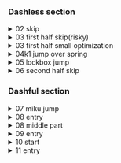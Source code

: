 ### Dashless section 

<details>
<summary>02 skip</summary>

Regrab the wall while holding against it, jump away then hold neutral, then move right for 3 frames and then jump up.\
![gif](https://github.com/kaizobuzz/gal-lery-collab-strat-doc/blob/main/levels/bloom_wanderer/images/r1skip.webp)
</details>

<details>
<summary>03 first half skip(risky) </summary>

After getting up to the middle platform, jump away and hold neutral, then jump neutral then hold right \
![gif](https://github.com/kaizobuzz/gal-lery-collab-strat-doc/blob/main/levels/bloom_wanderer/images/r2skiprisky.webp)
</details>

<details>
<summary>03 first half small optimization</summary>

TODO
</details>

<details>
<summary>04k1 jump over spring</summary>

![gif](https://github.com/kaizobuzz/gal-lery-collab-strat-doc/blob/main/levels/bloom_wanderer/images/key1springbounce.webp)
</details>

<details>
<summary>05 lockbox jump</summary>

A bit after the keyturn is a possible visual cue
![gif](https://github.com/kaizobuzz/gal-lery-collab-strat-doc/blob/main/levels/bloom_wanderer/images/keyskip.webp)
\
Alternatively, you can use an extra jump instead (a bit slower but easier) 
![gif](https://github.com/kaizobuzz/gal-lery-collab-strat-doc/blob/main/levels/bloom_wanderer/images/altkeyskip.webp)
</details>

<details>
<summary>06 second half skip</summary>

![gif](https://github.com/kaizobuzz/gal-lery-collab-strat-doc/blob/main/levels/bloom_wanderer/images/predashskip1.webp)
\
And an alt strat \
![gif](https://github.com/kaizobuzz/gal-lery-collab-strat-doc/blob/main/levels/bloom_wanderer/images/predashskip2.webp)
</details>

### Dashful section

<details>
<summary>07 miku jump</summary>

The height of the cornerkick is a 12f jump, meaning you can release anywhere from 12f-18f after starting your jump and get the cornerjump \
![gif](https://github.com/kaizobuzz/gal-lery-collab-strat-doc/blob/main/levels/bloom_wanderer/images/mikujump.webp)

<img src="https://github.com/kaizobuzz/gal-lery-collab-strat-doc/blob/main/levels/bloom_wanderer/images/12f jump.png">
</details>

<details>
<summary>08 entry</summary>

![gif](https://github.com/kaizobuzz/gal-lery-collab-strat-doc/blob/main/levels/bloom_wanderer/images/r2withdashentry.webp)
</details>

<details>
<summary>08 middle part</summary>

![gif](https://github.com/kaizobuzz/gal-lery-collab-strat-doc/blob/main/levels/bloom_wanderer/images/r2withdashmiddle.webp)
</details>

<details>
<summary>09 entry</summary>

![gif](https://github.com/kaizobuzz/gal-lery-collab-strat-doc/blob/main/levels/bloom_wanderer/images/r3withdashentry.webp)
</details>

<details>
<summary>10 start</summary>

![gif](https://github.com/kaizobuzz/gal-lery-collab-strat-doc/blob/main/levels/bloom_wanderer/images/r4withdashstart.webp)
</details>

<details>
<summary>11 entry</summary>

Demo into the room and then buffer jumps on entry \
![gif](https://github.com/kaizobuzz/gal-lery-collab-strat-doc/blob/main/levels/bloom_wanderer/images/finalwithdashentry.webp)
</details>

